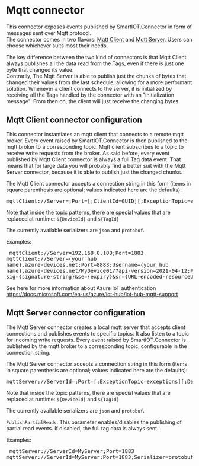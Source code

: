 # Mqtt connector

This connector exposes events published by SmartIOT.Connector in form of messages sent over Mqtt protocol.<br/>
The connector comes in two flavors: [Mqtt Client](../SmartIOT.Connector.Mqtt/Client/MqttClientConnector.cs) and [Mqtt Server](../SmartIOT.Connector.Mqtt/Server/MqttServerConnector.cs). Users can choose whichever suits most their needs.

The key difference between the two kind of connectors is that Mqtt Client always publishes all the data read from the Tags, even if there is just one byte that changed its value.<br/>
Contrarily, The Mqtt Server is able to publish just the chunks of bytes that changed their values from the last schedule, allowing for a more performant solution. Whenever a client connects to the server, it is initialized by receiving all the Tags handled by the connector with an "initialization message". From then on, the client will just receive the changing bytes.

## Mqtt Client connector configuration

This connector instantiates an mqtt client that connects to a remote mqtt broker. Every event raised by SmartIOT.Connector is then published to the mqtt broker to a corresponding topic. Mqtt client subscribes to a topic to receive write requests from the broker. As said before, every event published by Mqtt Client connector is always a full Tag data event. That means that for large data you will probably find a better suit with the Mqtt Server connector, because it is able to publish just the changed chunks.

The Mqtt Client connector accepts a connection string in this form (items in square parenthesis are optional; values indicated here are the defaults):

<pre>mqttClient://Server=<hostname or ip>;Port=<server port>[;ClientId=GUID][;ExceptionTopic=exceptions][;DeviceStatusEventsTopic=deviceStatus/device\${DeviceId}][;TagReadEventsTopic=tagRead/device\${DeviceId}/tag\${TagId}][;TagWriteRequestCommandsTopicRoot=tagWrite][;PublishWriteEvents=false][;Serializer=json][;Username=][;Password=]</pre>

Note that inside the topic patterns, there are special values that are replaced at runtime: <code>\${DeviceId}</code> and <code>\${TagId}</code>

The currently available serializers are <code>json</code> and <code>protobuf</code>.

Examples:<pre>
mqttClient://Server=192.168.0.100;Port=1883
mqttClient://Server={your hub name}.azure-devices.net;Port=8883;Username={your hub name}.azure-devices.net/MyDevice01/?api-version=2021-04-12;Password=SharedAccessSignature sig={signature-string}&se={expiry}&sr={URL-encoded-resourceURI}
</pre>

See here for more information about Azure IoT authentication https://docs.microsoft.com/en-us/azure/iot-hub/iot-hub-mqtt-support

## Mqtt Server connector configuration

The Mqtt Server connector creates a local mqtt server that accepts client connections and publishes events to specific topics. It also listen to a topic for incoming write requests. Every event raised by SmartIOT.Connector is published by the mqtt broker to a corresponding topic, configurable in the connection string.

The Mqtt Server connector accepts a connection string in this form (items in square parenthesis are optional; values indicated here are the defaults):

<pre>mqttServer://ServerId=<server identifier>;Port=<server port>[;ExceptionTopic=exceptions][;DeviceStatusEventsTopic=deviceStatus/device\${DeviceId}][;TagReadEventsTopic=tagRead/device\${DeviceId}/tag\${TagId}][;TagWriteRequestCommandsTopicRoot=tagWrite][;PublishWriteEvents=false][;Serializer=json][;PublishPartialReads=true]</pre>

Note that inside the topic patterns, there are special values that are replaced at runtime: <code>\${DeviceId}</code> and <code>\${TagId}</code>

The currently available serializers are <code>json</code> and <code>protobuf</code>.

<code>PublishPartialReads</code>: This parameter enables/disables the publishing of partial read events. If disabled, the full tag data is always sent.

Examples:<pre>
mqttServer://ServerId=MyServer;Port=1883
mqttServer://ServerId=MyServer;Port=1883;Serializer=protobuf;PublishPartialReads=false</pre>

